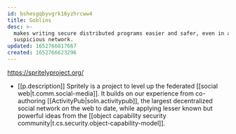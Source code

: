 ```yaml
---
id: bshesgqbyvgrk16yzhrcww4
title: Goblins
desc: >-
  makes writing secure distributed programs easier and safer, even in a mutually
  suspicious network.
updated: 1652766817667
created: 1652766623296
---
```



https://spritelyproject.org/

- [[p.description]] Spritely is a project to level up the federated [[social web|t.comm.social-media]]. It builds on our experience from co-authoring [[ActivityPub|soln.activitypub]], the largest decentralized social network on the web to date, while applying lesser known but powerful ideas from the [[object capability security community|t.cs.security.object-capability-model]].